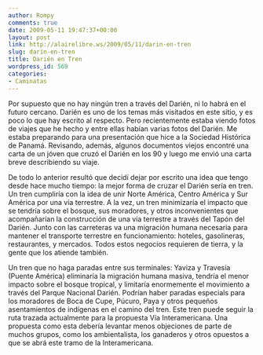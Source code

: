 ```yaml
---
author: Rompy
comments: true
date: 2009-05-11 19:47:37+00:00
layout: post
link: http://alairelibre.ws/2009/05/11/darin-en-tren
slug: darin-en-tren
title: Darién en Tren
wordpress_id: 569
categories:
- Caminatas
---
```


Por supuesto que no hay ningún tren a través del Darién, ni lo habrá en el futuro cercano. Darién es uno de los temas más visitados en este sitio, y es poco lo que hay escrito al respecto. Pero recientemente estaba viendo fotos de viajes que he hecho y entre ellas habían varias fotos del Darién. Me estaba preparando para una presentación que hice a la Sociedad Histórica de Panamá. Revisando, además, algunos documentos viejos encontré una carta de un jóven que cruzó el Darién en los 90 y luego me envió una carta breve describiendo su viaje.

De todo lo anterior resultó que decidí dejar por escrito una idea que tengo desde hace mucho tiempo: la mejor forma de cruzar el Darién sería en tren. Un tren cumpliría con la idea de unir Norte América, Centro América y Sur América por una vía terrestre. A la vez, un tren minimizaría el impacto que se tendría sobre el bosque, sus moradores, y otros inconvenientes que acompañarían la construcción de una vía terrestre a través del Tapón del Darién. Junto con las carreteras va una migración humana necesaria para mantener el transporte terrestre en funcionamiento: hoteles, gasolineras, restaurantes, y mercados. Todos estos negocios requieren de tierra, y la gente que los atiende también.

Un tren que no haga paradas entre sus terminales: Yaviza y Travesía (Puente América) eliminaría la migración humana masiva, tendría el menor impacto sobre el bosque tropical, y limitaría enormemente el movimiento a través del Parque Nacional Darién. Podrían haber paradas especials para los moradores de Boca de Cupe, Púcuro, Paya y otros pequeños asentamientos de indígenas en el camino del tren. Este tren puede seguir la ruta trazada actualmente para la propuesta Vía Interamericana. Una propuesta como esta debería levantar menos objeciones de parte de muchos grupos, como los ambientalista, los ganaderos y otros opuestos a que se abrá este tramo de la Interamericana.
